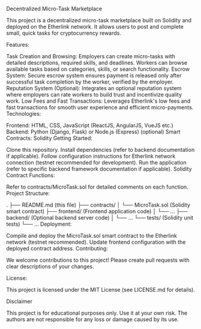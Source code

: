Decentralized Micro-Task Marketplace

This project is a decentralized micro-task marketplace built on Solidity and deployed on the Etherlink network. It allows users to post and complete small, quick tasks for cryptocurrency rewards.

Features:

Task Creation and Browsing: Employers can create micro-tasks with detailed descriptions, required skills, and deadlines. Workers can browse available tasks based on categories, skills, or search functionality.
Escrow System: Secure escrow system ensures payment is released only after successful task completion by the worker, verified by the employer.
Reputation System (Optional): Integrates an optional reputation system where employers can rate workers to build trust and incentivize quality work.
Low Fees and Fast Transactions: Leverages Etherlink's low fees and fast transactions for smooth user experience and efficient micro-payments.
Technologies:

Frontend: HTML, CSS, JavaScript (ReactJS, AngularJS, VueJS etc.)
Backend: Python (Django, Flask) or Node.js (Express) (optional)
Smart Contracts: Solidity
Getting Started:

Clone this repository.
Install dependencies (refer to backend documentation if applicable).
Follow configuration instructions for Etherlink network connection (testnet recommended for development).
Run the application (refer to specific backend framework documentation if applicable).
Solidity Contract Functions:

Refer to contracts/MicroTask.sol for detailed comments on each function.
Project Structure:

.
├── README.md (this file)
├── contracts/
│   └── MicroTask.sol (Solidity smart contract)
├── frontend/  (Frontend application code)
│   └── ...
├── backend/  (Optional backend server code)
│   └── ...
└── tests/  (Solidity unit tests)
    └── ...
Deployment:

Compile and deploy the MicroTask.sol smart contract to the Etherlink network (testnet recommended).
Update frontend configuration with the deployed contract address.
Contributing:

We welcome contributions to this project! Please create pull requests with clear descriptions of your changes.

License:

This project is licensed under the MIT License (see LICENSE.md for details).

Disclaimer

This project is for educational purposes only. Use it at your own risk. The authors are not responsible for any loss or damage caused by its use.
